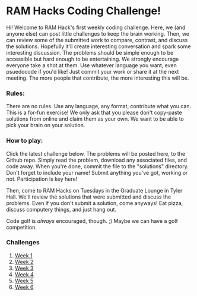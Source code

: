 # RAM Hacks Coding Challenge!

Hi! Welcome to RAM Hack's first weekly coding challenge. Here, we (and anyone else) can post little challenges to keep the brain working. Then, we can review some of the submitted work to compare, contrast, and discuss the solutions. Hopefully it'll create interesting conversation and spark some interesting discussion. The problems should be simple enough to be accessible but hard enough to be entertaining. We strongly encourage everyone take a shot at them. Use whatever language you want, even psuedocode if you'd like! Just commit your work or share it at the next meeting. The more people that contribute, the more interesting this will be.

### Rules:
There are no rules. Use any language, any format, contribute what you can. This is a for-fun exercise! We only ask that you please don't copy-paste solutions from online and claim them as your own. We want to be able to pick your brain on your solution.


### How to play:
Click the latest challenge below. The problems will be posted here, to the Github repo. Simply read the problem, download any associated files, and code away. When you're done, commit the file to the "solutions" directory. Don't forget to include your name! Submit anything you've got, working or not. Participation is key here!

Then, come to RAM Hacks on Tuesdays in the Graduate Lounge in Tyler Hall. We'll review the solutions that were submitted and discuss the problems. Even if you don't submit a solution, come anyways! Eat pizza, discuss computery things, and just hang out.


Code golf is _always_ encouraged, though. ;) Maybe we can have a golf competition.

### Challenges
1. [Week 1](https://github.com/ram-hacks/Weekly-Programming-Challenge/blob/master/week1/problems.md)
1. [Week 2](https://github.com/ram-hacks/Weekly-Programming-Challenge/blob/master/week2/problems.md)
1. [Week 3](https://github.com/ram-hacks/Weekly-Programming-Challenge/blob/master/week3/problems.md)
1. [Week 4](https://github.com/ram-hacks/Weekly-Programming-Challenge/blob/master/week4/problems.md)
1. [Week 5](https://github.com/ram-hacks/Weekly-Programming-Challenge/blob/master/week5/problems.md)
1. [Week 6](https://github.com/ram-hacks/Weekly-Programming-Challenge/blob/master/week6/problems.md)
